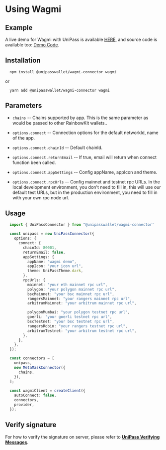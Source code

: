 # Using Wagmi

## Example

A live demo for Wagmi with UniPass is available [HERE](https://up-wagmi-demo.vercel.app/), and source code is available too: [Demo Code](https://github.com/UniPassID/wagmi-connector-demo).

## Installation

```shell
  npm install @unipasswallet/wagmi-connector wagmi
```
or
```shell
  yarn add @unipasswallet/wagmi-connector wagmi
```

## Parameters

* `chains` -- Chains supported by app. This is the same parameter as would be passed to other RainbowKit wallets..

* `options.connect` -- Connection options for the default networkId, name of the app.

* `options.connect.chainId` -- Default chainId.

* `options.connect.returnEmail` -- If true, email will return when connect function been called.

* `options.connect.appSettings` -- Config appName, appIcon and theme.

* `options.connect.rpcUrls` -- Config mainnet and testnet rpc URLs. In the local development environment, you don't need to fill in, this will use our default test URLs, but in the production environment, you need to fill in with your own rpc node url.

## Usage

```ts
  import { UniPassConnector } from "@unipasswallet/wagmi-connector'

  const unipass = new UniPassConnector({
    options: {
      connect: {
        chainId: 80001,
        returnEmail: false,
        appSettings: {
          appName: "wagmi demo",
          appIcon: "your icon url",
          theme: UniPassTheme.dark,
        },
        rpcUrls: {
          mainnet: "your eth mainnet rpc url",
          polygon: "your polygon mainnet rpc url",
          bscMainnet: "your bsc mainnet rpc url",
          rangersMainnet: "your rangers mainnet rpc url",
          arbitrumMainnet: "your arbitrum mainnet rpc url",

          polygonMumbai: "your polygon testnet rpc url",
          goerli: "your goerli testnet rpc url",
          bscTestnet: "your bsc testnet rpc url",
          rangersRobin: "your rangers testnet rpc url",
          arbitrumTestnet: "your arbitrum testnet rpc url",
        },
      },
    },
  });

  const connectors = [
    unipass,
    new MetaMaskConnector({
      chains,
    }),
  ];
  
  const wagmiClient = createClient({
    autoConnect: false,
    connectors,
    provider,
  });
```

## Verify signature

For how to verify the signature on server, please refer to [**UniPass Verifying Messages**](../verifying-messages/01-unipass-verifying-messages.mdx).
